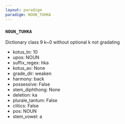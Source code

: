 ```yaml
---
layout: paradigm
paradigm: NOUN_TUHKA
---
```

### ` NOUN_TUHKA `

Dictionary class 9 k~0 without optional k not gradating
* kotus_tn: 10
* upos: NOUN
* suffix_regex: hka
* kotus_av: None
* grade_dir: weaken
* harmony: back
* possessive: False
* stem_diphthong: None
* deletion: ka
* plurale_tantum: False
* clitics: False
* pos: NOUN
* stem_vowel: a

